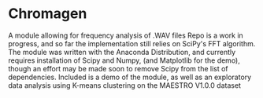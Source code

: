 # Chromagen
A module allowing for frequency analysis of .WAV files
Repo is a work in progress, and so far the implementation still relies on SciPy's FFT algorithm.
The module was written with the Anaconda Distribution, and currently requires installation of Scipy and Numpy, (and Matplotlib for the demo), though an effort may be made soon to remove Scipy from the list of dependencies.
Included is a demo of the module, as well as an exploratory data analysis using K-means clustering on the MAESTRO V1.0.0 dataset
